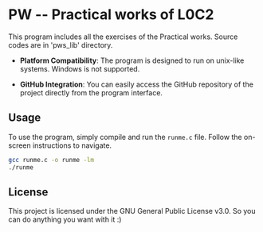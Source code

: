 # PW -- Practical works of L0C2

This program includes all the exercises of the Practical works. Source codes are in 'pws_lib' directory.

- **Platform Compatibility**: The program is designed to run on unix-like systems. Windows is not supported.

- **GitHub Integration**: You can easily access the GitHub repository of the project directly from the program interface.

## Usage

To use the program, simply compile and run the `runme.c` file. Follow the on-screen instructions to navigate.

```bash
gcc runme.c -o runme -lm
./runme
```

## License

This project is licensed under the GNU General Public License v3.0. So you can do anything you want with it :)
